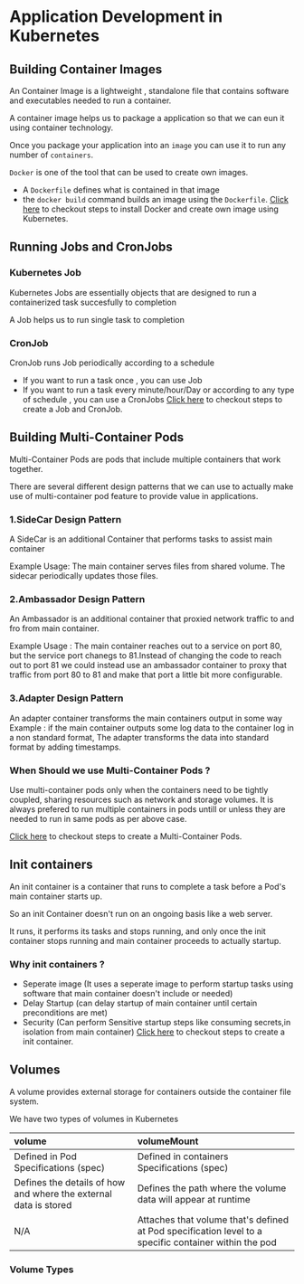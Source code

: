 # Application Development in Kubernetes
## Building Container Images
An Container Image is a lightweight , standalone file that contains software and executables needed to run a container.

A container image helps us to package a application so that we can eun it using container technology.

Once you package your application into an `image` you can use it to run any number of `containers`. 

`Docker` is one of the tool that can be used to create own images.
- A `Dockerfile` defines what is contained in that image
- the `docker build` command builds an image using the `Dockerfile`.
[Click here](https://github.com/venkatavarunp/CKAD-Prep/blob/main/ContainerImageDev.md) to checkout steps to install Docker and create own image using Kubernetes.
## Running Jobs and CronJobs
### Kubernetes Job 
Kubernetes Jobs are essentially objects that are designed to run a containerized task succesfully to completion

A Job helps us to run single task to completion 

### CronJob  
CronJob runs Job periodically according to a schedule

- If you want to run a task once , you can use Job
- If you want to run a task every minute/hour/Day or according to any type of schedule , you can use a CronJobs
[Click here](https://github.com/venkatavarunp/CKAD-Prep/blob/main/JobsCronJobs.md) to checkout steps to create a Job and CronJob.

## Building Multi-Container Pods
Multi-Container Pods are pods that include multiple containers that work together.

There are several different design patterns that we can use to actually make use of multi-container pod feature to provide value in applications.

### 1.SideCar Design Pattern 
A SideCar is an additional Container that performs tasks to assist main container

Example Usage: The main container serves files from shared volume. The sidecar periodically updates those files.

### 2.Ambassador Design Pattern
An Ambassador is an additional container that proxied network traffic to and fro from main container.

Example Usage : The main container reaches out to a service on port 80, but the service port chanegs to 81.Instead of changing the code to reach out to port 81 we could instead use an ambassador container to proxy that traffic from port 80 to 81 and make that port a little bit more configurable.

### 3.Adapter Design Pattern
An adapter container transforms the main containers output in some way
Example : if the main container outputs some log data to the container log in a non standard format, The adapter transforms the data into standard format by adding timestamps.

### When Should we use Multi-Container Pods ?
Use multi-container pods only when the containers need to be tightly coupled, sharing resources such as network and storage volumes.
It is always prefered to run multiple containers in pods untill or unless they are needed to run in same pods as per above case.

[Click here](https://github.com/venkatavarunp/CKAD-Prep/blob/main/MultiContainerPods.md) to checkout steps to create a Multi-Container Pods.

## Init containers
An init container is a container that runs to complete a task before a Pod's main container starts up.

So an init Container doesn't run on an ongoing basis like a web server.

It runs, it performs its tasks and stops running, and only once the init container stops running and main container proceeds to actually startup.

### Why init containers ?
- Seperate image (It uses a seperate image to perform startup tasks using software that main container doesn't include or needed)
- Delay Startup (can delay startup of main container until certain preconditions are met)
- Security (Can perform Sensitive startup steps like consuming secrets,in isolation from main container)
[Click here](https://github.com/venkatavarunp/CKAD-Prep/blob/main/InitContainer.md) to checkout steps to create a init container.
## Volumes
A volume provides external storage for containers outside the container file system.

We have two types of volumes in Kubernetes

| volume | volumeMount     | 
| :-------- | :------- | 
| Defined in Pod Specifications (spec)      | Defined in containers Specifications (spec) | 
| Defines the details of how and where the external data is stored | Defines the path where the volume data will appear at runtime | 
| N/A | Attaches that volume that's defined at Pod specification level to a specific container within the pod |

### Volume Types
